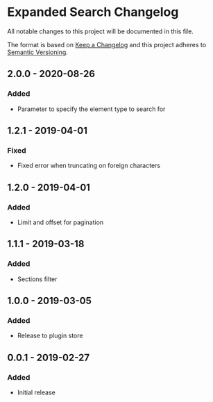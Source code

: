 # Expanded Search Changelog

All notable changes to this project will be documented in this file.

The format is based on [Keep a Changelog](http://keepachangelog.com/) and this project adheres to [Semantic Versioning](http://semver.org/).

## 2.0.0 - 2020-08-26
### Added
- Parameter to specify the element type to search for

## 1.2.1 - 2019-04-01
### Fixed
- Fixed error when truncating on foreign characters

## 1.2.0 - 2019-04-01
### Added
- Limit and offset for pagination

## 1.1.1 - 2019-03-18
### Added
- Sections filter

## 1.0.0 - 2019-03-05
### Added
- Release to plugin store

## 0.0.1 - 2019-02-27
### Added
- Initial release
